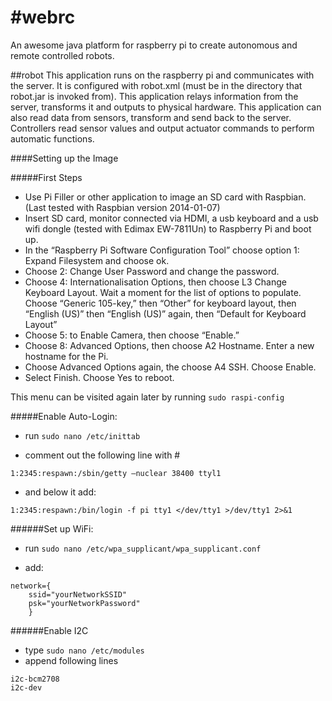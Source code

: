 #webrc
=====
An awesome java platform for raspberry pi to create autonomous and remote controlled robots.

##robot
This application runs on the raspberry pi and communicates with the server. It is configured with robot.xml (must be in the directory that robot.jar is invoked from). This application relays information from the server, transforms it and outputs to physical hardware. This application can also read data from sensors, transform and send back to the server. Controllers read sensor values and output actuator commands to perform automatic functions.

####Setting up the Image

#####First Steps
* Use Pi Filler or other application to image an SD card with Raspbian. (Last tested with Raspbian version 2014-01-07)
* Insert SD card, monitor connected via HDMI, a usb keyboard and a usb wifi dongle (tested with Edimax EW-7811Un) to Raspberry Pi and boot up.
* In the “Raspberry Pi Software Configuration Tool” choose option 1: Expand Filesystem and choose ok.
* Choose 2: Change User Password and change the password.
* Choose 4: Internationalisation Options, then choose L3 Change Keyboard Layout. Wait a moment for the list of options to populate. Choose “Generic 105-key,” then “Other” for keyboard layout, then “English (US)” then “English (US)” again, then “Default for Keyboard Layout” 
* Choose 5: to Enable Camera, then choose “Enable.”
* Choose 8: Advanced Options, then choose A2 Hostname. Enter a new hostname for the Pi.
* Choose Advanced Options again, the choose A4 SSH. Choose Enable.
* Select Finish. Choose Yes to reboot.

This menu can be visited again later by running `sudo raspi-config`

#####Enable Auto-Login:
* run `sudo nano /etc/inittab`

* comment out the following line with #
```
1:2345:respawn:/sbin/getty —nuclear 38400 ttyl1
```
* and below it add:
```
1:2345:respawn:/bin/login -f pi tty1 </dev/tty1 >/dev/tty1 2>&1
```

######Set up WiFi:
* run `sudo nano /etc/wpa_supplicant/wpa_supplicant.conf`

* add:
```
network={
    ssid="yourNetworkSSID"
    psk="yourNetworkPassword"
    }
```

######Enable I2C
* type `sudo nano /etc/modules`
* append following lines
```
i2c-bcm2708 
i2c-dev 
```
